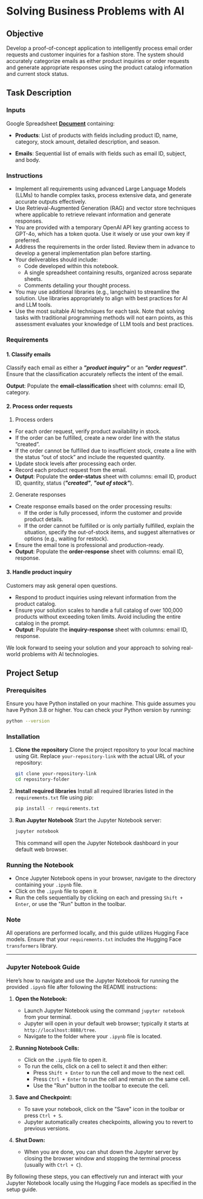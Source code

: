 # Solving Business Problems with AI

## Objective
Develop a proof-of-concept application to intelligently process email order requests and customer inquiries for a fashion store. The system should accurately categorize emails as either product inquiries or order requests and generate appropriate responses using the product catalog information and current stock status.

## Task Description

### Inputs

Google Spreadsheet **[Document](dataset/Solving%20Business%20Problems%20with%20AI.xlsx)** containing:

- **Products**: List of products with fields including product ID, name, category, stock amount, detailed description, and season.

- **Emails**: Sequential list of emails with fields such as email ID, subject, and body.

### Instructions

- Implement all requirements using advanced Large Language Models (LLMs) to handle complex tasks, process extensive data, and generate accurate outputs effectively.
- Use Retrieval-Augmented Generation (RAG) and vector store techniques where applicable to retrieve relevant information and generate responses.
- You are provided with a temporary OpenAI API key granting access to GPT-4o, which has a token quota. Use it wisely or use your own key if preferred.
- Address the requirements in the order listed. Review them in advance to develop a general implementation plan before starting.
- Your deliverables should include:
   - Code developed within this notebook.
   - A single spreadsheet containing results, organized across separate sheets.
   - Comments detailing your thought process.
- You may use additional libraries (e.g., langchain) to streamline the solution. Use libraries appropriately to align with best practices for AI and LLM tools.
- Use the most suitable AI techniques for each task. Note that solving tasks with traditional programming methods will not earn points, as this assessment evaluates your knowledge of LLM tools and best practices.

### Requirements

#### 1. Classify emails
    
Classify each email as either a _**"product inquiry"**_ or an _**"order request"**_. Ensure that the classification accurately reflects the intent of the email.

**Output**: Populate the **email-classification** sheet with columns: email ID, category.

#### 2. Process order requests
1.   Process orders
  - For each order request, verify product availability in stock.
  - If the order can be fulfilled, create a new order line with the status “created”.
  - If the order cannot be fulfilled due to insufficient stock, create a line with the status “out of stock” and include the requested quantity.
  - Update stock levels after processing each order.
  - Record each product request from the email.
  - **Output**: Populate the **order-status** sheet with columns: email ID, product ID, quantity, status (**_"created"_**, **_"out of stock"_**).

2.   Generate responses
  - Create response emails based on the order processing results:
      - If the order is fully processed, inform the customer and provide product details.
      - If the order cannot be fulfilled or is only partially fulfilled, explain the situation, specify the out-of-stock items, and suggest alternatives or options (e.g., waiting for restock).
  - Ensure the email tone is professional and production-ready.
  - **Output**: Populate the **order-response** sheet with columns: email ID, response.

#### 3. Handle product inquiry

Customers may ask general open questions.
  - Respond to product inquiries using relevant information from the product catalog.
  - Ensure your solution scales to handle a full catalog of over 100,000 products without exceeding token limits. Avoid including the entire catalog in the prompt.
  - **Output**: Populate the **inquiry-response** sheet with columns: email ID, response.


We look forward to seeing your solution and your approach to solving real-world problems with AI technologies.



## Project Setup

### Prerequisites
Ensure you have Python installed on your machine. This guide assumes you have Python 3.8 or higher. You can check your Python version by running:
```bash
python --version
```

### Installation

1. **Clone the repository**
   Clone the project repository to your local machine using Git. Replace `your-repository-link` with the actual URL of your repository:
   ```bash
   git clone your-repository-link
   cd repository-folder
   ```

2. **Install required libraries**
   Install all required libraries listed in the `requirements.txt` file using pip:
   ```bash
   pip install -r requirements.txt
   ```

3. **Run Jupyter Notebook**
   Start the Jupyter Notebook server:
   ```bash
   jupyter notebook
   ```

   This command will open the Jupyter Notebook dashboard in your default web browser.

### Running the Notebook

- Once Jupyter Notebook opens in your browser, navigate to the directory containing your `.ipynb` file.
- Click on the `.ipynb` file to open it.
- Run the cells sequentially by clicking on each and pressing `Shift + Enter`, or use the "Run" button in the toolbar.

### Note
All operations are performed locally, and this guide utilizes Hugging Face models. Ensure that your `requirements.txt` includes the Hugging Face `transformers` library.

---

### Jupyter Notebook Guide

Here’s how to navigate and use the Jupyter Notebook for running the provided `.ipynb` file after following the README instructions:

1. **Open the Notebook:**
   - Launch Jupyter Notebook using the command `jupyter notebook` from your terminal.
   - Jupyter will open in your default web browser; typically it starts at `http://localhost:8888/tree`.
   - Navigate to the folder where your `.ipynb` file is located.

2. **Running Notebook Cells:**
   - Click on the `.ipynb` file to open it.
   - To run the cells, click on a cell to select it and then either:
     - Press `Shift + Enter` to run the cell and move to the next cell.
     - Press `Ctrl + Enter` to run the cell and remain on the same cell.
     - Use the "Run" button in the toolbar to execute the cell.

3. **Save and Checkpoint:**
   - To save your notebook, click on the "Save" icon in the toolbar or press `Ctrl + S`.
   - Jupyter automatically creates checkpoints, allowing you to revert to previous versions.

4. **Shut Down:**
   - When you are done, you can shut down the Jupyter server by closing the browser window and stopping the terminal process (usually with `Ctrl + C`).

By following these steps, you can effectively run and interact with your Jupyter Notebook locally using the Hugging Face models as specified in the setup guide.